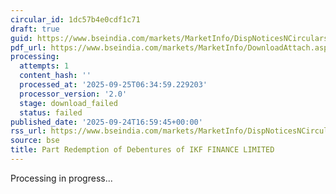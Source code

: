 ```yaml
---
circular_id: 1dc57b4e0cdf1c71
draft: true
guid: https://www.bseindia.com/markets/MarketInfo/DispNoticesNCirculars.aspx?Noticeid={46A04029-938D-4363-A4F7-41F386100982}&noticeno=20250924-65&dt=09/24/2025&icount=65&totcount=75&flag=0
pdf_url: https://www.bseindia.com/markets/MarketInfo/DownloadAttach.aspx?id=20250924-65&attachedId=
processing:
  attempts: 1
  content_hash: ''
  processed_at: '2025-09-25T06:34:59.229203'
  processor_version: '2.0'
  stage: download_failed
  status: failed
published_date: '2025-09-24T16:59:45+00:00'
rss_url: https://www.bseindia.com/markets/MarketInfo/DispNoticesNCirculars.aspx?Noticeid={46A04029-938D-4363-A4F7-41F386100982}&noticeno=20250924-65&dt=09/24/2025&icount=65&totcount=75&flag=0
source: bse
title: Part Redemption of Debentures of IKF FINANCE LIMITED
---
```


Processing in progress...